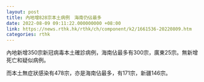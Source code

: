 ```yaml
---
layout: post
title: 內地增828宗本土病例　海南仍佔最多
date: 2022-08-09 09:11:22.000000000 +08:00
link: https://news.rthk.hk/rthk/ch/component/k2/1661536-20220809.htm
categories: rthk
---
```


內地新增350宗新冠病毒本土確診病例，海南佔最多有300宗，廣東25宗。無新增死亡和疑似病例。

而本土無症狀感染有478宗，亦是海南佔最多，有171宗，新疆146宗。
